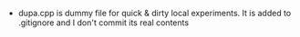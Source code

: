- dupa.cpp is dummy file for quick & dirty local experiments. It is added to .gitignore and I don't commit its real contents

